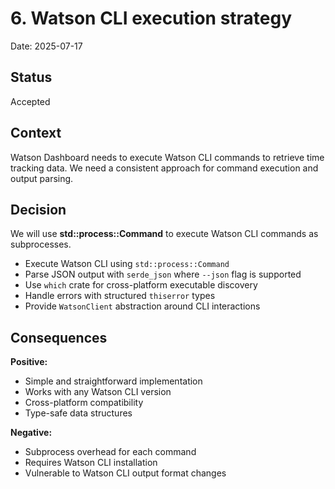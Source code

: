# 6. Watson CLI execution strategy

Date: 2025-07-17

## Status

Accepted

## Context

Watson Dashboard needs to execute Watson CLI commands to retrieve time tracking data. We need a consistent approach for command execution and output parsing.

## Decision

We will use **std::process::Command** to execute Watson CLI commands as subprocesses.

- Execute Watson CLI using `std::process::Command`
- Parse JSON output with `serde_json` where `--json` flag is supported
- Use `which` crate for cross-platform executable discovery
- Handle errors with structured `thiserror` types
- Provide `WatsonClient` abstraction around CLI interactions

## Consequences

**Positive:**
- Simple and straightforward implementation
- Works with any Watson CLI version
- Cross-platform compatibility
- Type-safe data structures

**Negative:**
- Subprocess overhead for each command
- Requires Watson CLI installation
- Vulnerable to Watson CLI output format changes
